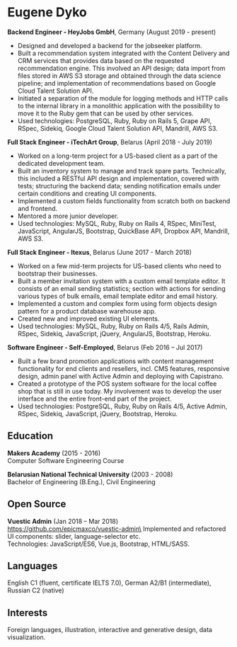 # Eugene Dyko

**Backend Engineer - HeyJobs GmbH**, Germany (August 2019 - present)

- Designed and developed a backend for the jobseeker platform.
- Built a recommendation system integrated with the Content Delivery and CRM services that provides data based on the requested recommendation engine. This involved an API design; data import from files stored in AWS S3 storage and obtained through the data science pipeline; and implementation of recommendations based on Google Cloud Talent Solution API.
- Initiated a separation of the module for logging methods and HTTP calls to the internal library in a monolithic application with the possibility to move it to the Ruby gem that can be used by other services.
- Used technologies: PostgreSQL, Ruby, Ruby on Rails 5, Grape API, RSpec, Sidekiq, Google Cloud Talent Solution API, Mandrill, AWS S3.

**Full Stack Engineer - iTechArt Group**, Belarus (April 2018 - July 2019)

- Worked on a long-term project for a US-based client as a part of the dedicated development team.
- Built an inventory system to manage and track spare parts. Technically, this included a RESTful API design and implementation, covered with tests; structuring the backend data; sending notification emails under certain conditions and creating UI components.
- Implemented a custom fields functionality from scratch both on backend and frontend.
- Mentored a more junior developer.
- Used technologies: MySQL, Ruby, Ruby on Rails 4, RSpec, MiniTest, JavaScript, AngularJS, Bootstrap, QuickBase API, Dropbox API, Mandrill, AWS S3.

**Full Stack Engineer - Itexus**, Belarus (June 2017 - March 2018)

- Worked on a few mid-term projects for US-based clients who need to bootstrap their businesses.
- Built a member invitation system with a custom email template editor. It consists of an email sending statistics; section with actions for sending various types of bulk emails, email template editor and email history.
- Implemented a custom and complex form using form objects design pattern for a product database warehouse app.
- Created new and improved existing UI elements.
- Used technologies: MySQL, Ruby, Ruby on Rails 4/5, Rails Admin, RSpec, Sidekiq, JavaScript, jQuery, AngularJS, Bootstrap, Heroku.

**Software Engineer - Self-Employed**, Belarus (Feb 2016 – Jul 2017)

- Built a few brand promotion applications with content management functionality for end clients and resellers, incl. CMS features, responsive design, admin panel with Active Admin and deploying with Capistrano.
- Created a prototype of the POS system software for the local coffee shop that is still in use today. My involvement was to develop the user interface and the entire front-end part of the project.
- Used technologies: PostgreSQL, Ruby, Ruby on Rails 4/5, Active Admin, RSpec, Sidekiq, JavaScript, jQuery, Bootstrap, Heroku.

## Education

**Makers Academy** (2015 - 2016)\
Computer Software Engineering Course

**Belarusian National Technical University** (2003 - 2008)\
Bachelor of Engineering (B.Eng.), Civil Engineering

## Open Source

**Vuestic Admin** (Jan 2018 – Mar 2018) https://github.com/epicmaxco/vuestic-admin\
Implemented and refactored UI components: slider, language-selector etc.\
Technologies: JavaScript/ES6, Vue.js, Bootstrap, HTML/SASS.


## Languages

English C1 (fluent, certificate IELTS 7.0), German A2/B1 (intermediate), Russian C2 (native)

## Interests

Foreign languages, illustration, interactive and generative design, data visualization.
